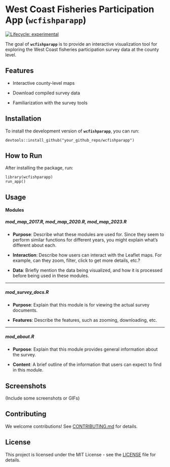 
<!-- README.md is generated from README.Rmd. Please edit that file -->

# **West Coast Fisheries Participation App (`wcfishparapp`)**

[![Lifecycle:
experimental](https://img.shields.io/badge/lifecycle-experimental-orange.svg)](https://lifecycle.r-lib.org/articles/stages.html#experimental)

The goal of **`wcfishparapp`** is to provide an interactive
visualization tool for exploring the West Coast fisheries participation
survey data at the county level.

## **Features**

-   Interactive county-level maps

-   Download compiled survey data

-   Familiarization with the survey tools

## **Installation**

To install the development version of **`wcfishparapp`**, you can run:

    devtools::install_github("your_github_repo/wcfishparapp")

## **How to Run**

After installing the package, run:

    library(wcfishparapp)
    run_app()

## **Usage**

#### Modules

##### **mod_map_2017.R, mod_map_2020.R, mod_map_2023.R**

-   **Purpose**: Describe what these modules are used for. Since they
    seem to perform similar functions for different years, you might
    explain what’s different about each.

-   **Interaction**: Describe how users can interact with the Leaflet
    maps. For example, can they zoom, filter, click to get more details,
    etc.?

-   **Data**: Briefly mention the data being visualized, and how it is
    processed before being used in these modules.

------------------------------------------------------------------------

##### **mod_survey_docs.R**

-   **Purpose**: Explain that this module is for viewing the actual
    survey documents.

-   **Features**: Describe the features, such as zooming, downloading,
    etc.

------------------------------------------------------------------------

##### **mod_about.R**

-   **Purpose**: Explain that this module provides general information
    about the survey.

-   **Content**: A brief outline of the information that users can
    expect to find in this module.

## **Screenshots**

(Include some screenshots or GIFs)

## **Contributing**

We welcome contributions! See
[CONTRIBUTING.md](https://chat.openai.com/c/CONTRIBUTING.md) for
details.

## **License**

This project is licensed under the MIT License - see the
[LICENSE](https://chat.openai.com/c/LICENSE) file for details.
